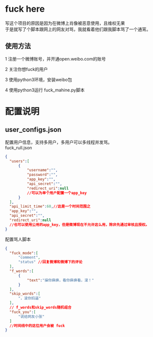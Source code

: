 # fuck here
写这个项目的原因是因为在微博上肖像被恶意使用，且维权无果  
于是就写了个脚本跟网上的网友对骂，我就看着他们跟我脚本骂了一个通宵。
## 使用方法

1 注册一个微博账号，并开通open.weibo.com的账号

2 关注你想fuck的用户

3 使用python3环境，安装weibo包

4 使用python3运行 fuck_mahine.py脚本

# 配置说明
## user_configs.json
配置用户信息，支持多用户，多用户可以多线程并发骂。  
fuck_rull.json

```json
{
  "users":[
      {
          "username":"",
          "password":"",
          "app_key":"",
          "api_secret":"",
          "redirect_uri":null
          //可以为单个用户配置一个app_key
      }
  ],
  "api_limit_time":60,//这是一个时间范围之
  "app_key":"",
  "api_secret":"",
  "redirect_uri":null
  //也可以使用公用的app_key，但是微博现在不允许这么用，除非先通过审核且授权。
}
```

配置骂人脚本  
```json
{
  "fuck_mode":[
      "comment",
      "status" //回复微博和微博下的评论
  ],
  "f_words":[
      {
          "text":"操你麻痹，看你麻痹看，滚！"
      }
  ],
  "skip_words":[
      "，滚你妈逼"
  ],
  // f_words和skip_words随机组合
  "fuck_you":[
      "说给网友小张"
  ]
  //时间线中的这位用户会被 fuck  
}

```
